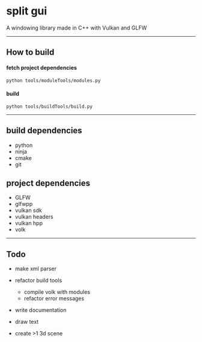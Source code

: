 # split gui
 A windowing library made in C++ with Vulkan and GLFW

---

## How to build 

#### fetch project dependencies

`python tools/moduleTools/modules.py`

#### build

`python tools/buildTools/build.py`

---

## build dependencies

* python
* ninja
* cmake
* git

## project dependencies

* GLFW
* glfwpp
* vulkan sdk 
* vulkan headers
* vulkan hpp
* volk

---

## Todo

* make xml parser

* refactor build tools
    * compile volk with modules
    * refactor error messages

* write documentation

* draw text
* create >1 3d scene